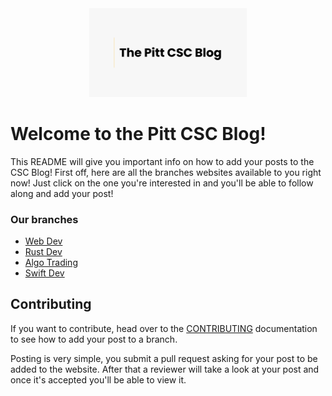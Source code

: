 <div style="width: 50%; margin: auto;">
  <img src="./src/images/Pitt_CSC_Blog_OG_Image.png" />
</div>

# Welcome to the Pitt CSC Blog!

This README will give you important info on how to add your posts to the CSC Blog!
First off, here are all the branches websites available to you right now! Just click on the one you're interested in and you'll be able to follow along and add your post!

### Our branches

- [Web Dev](https://branches.pittcsc.org/)
- [Rust Dev](https://branches.pittcsc.org/)
- [Algo Trading](https://branches.pittcsc.org/)
- [Swift Dev](https://branches.pittcsc.org/)

## Contributing

If you want to contribute, head over to the [CONTRIBUTING](CONTRIBUTING.md) documentation to see how to add
your post to a branch.

Posting is very simple, you submit a pull request asking for your post to be added to the website. After that
a reviewer will take a look at your post and once it's accepted you'll be able to view it.
